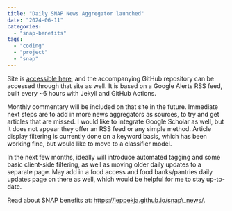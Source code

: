 ```yaml
---
title: "Daily SNAP News Aggregator launched"
date: "2024-06-11"
categories: 
  - "snap-benefits"
tags: 
  - "coding"
  - "project"
  - "snap"
---
```


Site is [accessible here](https://leppekja.github.io/snap_news/), and the accompanying GitHub repository can be accessed through that site as well. It is based on a Google Alerts RSS feed, built every ~6 hours with Jekyll and GitHub Actions.

Monthly commentary will be included on that site in the future. Immediate next steps are to add in more news aggregators as sources, to try and get articles that are missed. I would like to integrate Google Scholar as well, but it does not appear they offer an RSS feed or any simple method. Article display filtering is currently done on a keyword basis, which has been working fine, but would like to move to a classifier model.

In the next few months, ideally will introduce automated tagging and some basic client-side filtering, as well as moving older daily updates to a separate page. May add in a food access and food banks/pantries daily updates page on there as well, which would be helpful for me to stay up-to-date.

Read about SNAP benefits at: https://leppekja.github.io/snap\_news/.

